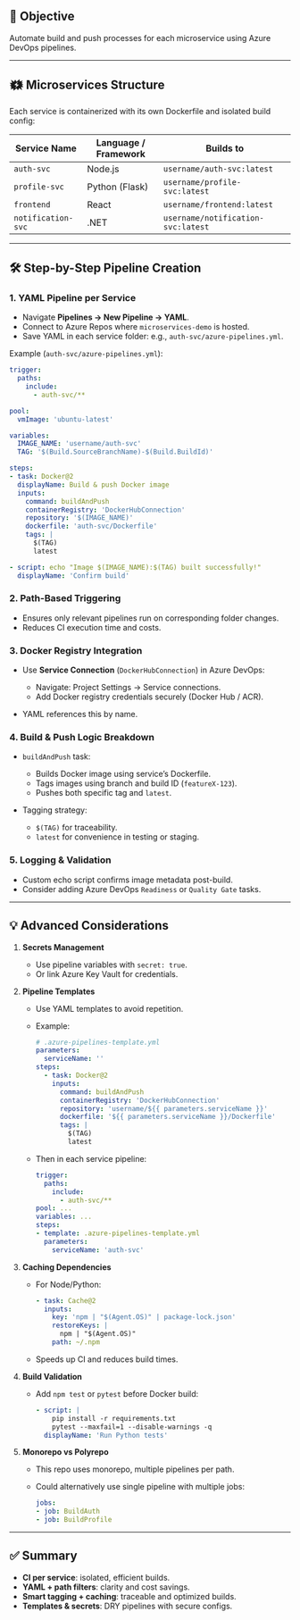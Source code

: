 ## 📌 Objective

Automate build and push processes for each microservice using Azure DevOps pipelines.

---

## 🗱️ Microservices Structure

Each service is containerized with its own Dockerfile and isolated build config:

| Service Name       | Language / Framework | Builds to                          |
| ------------------ | -------------------- | ---------------------------------- |
| `auth-svc`         | Node.js              | `username/auth-svc:latest`         |
| `profile-svc`      | Python (Flask)       | `username/profile-svc:latest`      |
| `frontend`         | React                | `username/frontend:latest`         |
| `notification-svc` | .NET                 | `username/notification-svc:latest` |

---

## 🛠️ Step-by-Step Pipeline Creation

### 1. YAML Pipeline per Service

* Navigate **Pipelines → New Pipeline → YAML**.
* Connect to Azure Repos where `microservices-demo` is hosted.
* Save YAML in each service folder: e.g., `auth-svc/azure-pipelines.yml`.

Example (`auth-svc/azure-pipelines.yml`):

```yaml
trigger:
  paths:
    include:
      - auth-svc/**

pool:
  vmImage: 'ubuntu-latest'

variables:
  IMAGE_NAME: 'username/auth-svc'
  TAG: '$(Build.SourceBranchName)-$(Build.BuildId)'

steps:
- task: Docker@2
  displayName: Build & push Docker image
  inputs:
    command: buildAndPush
    containerRegistry: 'DockerHubConnection'
    repository: '$(IMAGE_NAME)'
    dockerfile: 'auth-svc/Dockerfile'
    tags: |
      $(TAG)
      latest

- script: echo "Image $(IMAGE_NAME):$(TAG) built successfully!"
  displayName: 'Confirm build'
```

### 2. Path-Based Triggering

* Ensures only relevant pipelines run on corresponding folder changes.
* Reduces CI execution time and costs.

### 3. Docker Registry Integration

* Use **Service Connection** (`DockerHubConnection`) in Azure DevOps:

  * Navigate: Project Settings → Service connections.
  * Add Docker registry credentials securely (Docker Hub / ACR).
* YAML references this by name.

### 4. Build & Push Logic Breakdown

* `buildAndPush` task:

  * Builds Docker image using service’s Dockerfile.
  * Tags images using branch and build ID (`featureX-123`).
  * Pushes both specific tag and `latest`.
* Tagging strategy:

  * `$(TAG)` for traceability.
  * `latest` for convenience in testing or staging.

### 5. Logging & Validation

* Custom echo script confirms image metadata post-build.
* Consider adding Azure DevOps `Readiness` or `Quality Gate` tasks.

---

## 💡 Advanced Considerations

1. **Secrets Management**

   * Use pipeline variables with `secret: true`.
   * Or link Azure Key Vault for credentials.

2. **Pipeline Templates**

   * Use YAML templates to avoid repetition.
   * Example:

     ```yaml
     # .azure-pipelines-template.yml
     parameters:
       serviceName: ''
     steps:
       - task: Docker@2
         inputs:
           command: buildAndPush
           containerRegistry: 'DockerHubConnection'
           repository: 'username/${{ parameters.serviceName }}'
           dockerfile: '${{ parameters.serviceName }}/Dockerfile'
           tags: |
             $(TAG)
             latest
     ```
   * Then in each service pipeline:

     ```yaml
     trigger:
       paths:
         include:
           - auth-svc/**
     pool: ...
     variables: ...
     steps:
     - template: .azure-pipelines-template.yml
       parameters:
         serviceName: 'auth-svc'
     ```

3. **Caching Dependencies**

   * For Node/Python:

     ```yaml
     - task: Cache@2
       inputs:
         key: 'npm | "$(Agent.OS)" | package-lock.json'
         restoreKeys: |
           npm | "$(Agent.OS)"
         path: ~/.npm
     ```
   * Speeds up CI and reduces build times.

4. **Build Validation**

   * Add `npm test` or `pytest` before Docker build:

     ```yaml
     - script: |
         pip install -r requirements.txt
         pytest --maxfail=1 --disable-warnings -q
       displayName: 'Run Python tests'
     ```

5. **Monorepo vs Polyrepo**

   * This repo uses monorepo, multiple pipelines per path.
   * Could alternatively use single pipeline with multiple jobs:

     ```yaml
     jobs:
     - job: BuildAuth
     - job: BuildProfile
     ```

---

## ✅ Summary

* **CI per service**: isolated, efficient builds.
* **YAML + path filters**: clarity and cost savings.
* **Smart tagging + caching**: traceable and optimized builds.
* **Templates & secrets**: DRY pipelines with secure configs.



